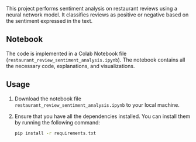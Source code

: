 This project performs sentiment analysis on restaurant reviews using a neural network model. It classifies reviews as positive or negative based on the sentiment expressed in the text.

## Notebook

The code is implemented in a Colab Notebook file (`restaurant_review_sentiment_analysis.ipynb`). The notebook contains all the necessary code, explanations, and visualizations.

## Usage

1. Download the notebook file `restaurant_review_sentiment_analysis.ipynb` to your local machine.

2. Ensure that you have all the dependencies installed. You can install them by running the following command:

   ```bash
   pip install -r requirements.txt

